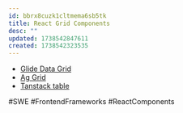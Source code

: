 ```yaml
---
id: bbrx8cuzk1cltmema6sb5tk
title: React Grid Components
desc: ""
updated: 1738542847611
created: 1738542323535
---
```


- [Glide Data Grid](https://grid.glideapps.com/)
- [Ag Grid](https://www.ag-grid.com/)
- [Tanstack table](https://tanstack.com/table/latest)

#SWE #FrontendFrameworks #ReactComponents
